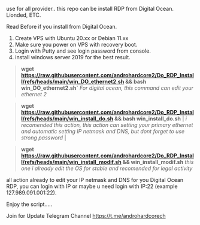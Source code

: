 use for all provider..
this repo can be install RDP from Digital Ocean. Lionded, ETC.

Read Before if you install from Digital Ocean.

1. Create VPS with Ubuntu 20.xx or Debian 11.xx
2. Make sure you power on VPS with recovery boot.
3. Login with Putty and see login password from console.
4. install windows server 2019 for the best result.


> **wget https://raw.githubusercontent.com/androhardcore2/Do_RDP_Install/refs/heads/main/win_DO_ethernet2.sh && bash win_DO_ethernet2.sh`**
 *For digital ocean, this command can edit your ethernet 2* 


> **wget https://raw.githubusercontent.com/androhardcore2/Do_RDP_Install/refs/heads/main/win_install_do.sh && bash win_install_do.sh** 
| *i recomended this action, this action can setting your primary ethernet and automatic  setting IP netmask and DNS, but dont forget to use strong password* |


> **wget https://raw.githubusercontent.com/androhardcore2/Do_RDP_Install/refs/heads/main/win_install_modif.sh && win_install_modif.sh**
 *this one i already edit the OS for stable and recomended for legal activity*


all action already to edit your IP netmask and DNS for you Digital Ocean RDP, you can login with IP or maybe u need login with IP:22 (example 127.989.091.001:22).

Enjoy the script.....

Join for Update Telegram Channel
https://t.me/androhardcorech
